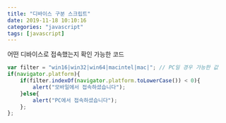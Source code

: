 ```yaml
---
title: "디바이스 구분 스크립트"
date: 2019-11-18 10:10:16
categories: "javascript"
tags: [javascript]
---
```


어떤 디바이스로 접속했는지 확인 가능한 코드

```javascript
var filter = "win16|win32|win64|macintel|mac|"; // PC일 경우 가능한 값
if(navigator.platform){
    if(filter.indexOf(navigator.platform.toLowerCase()) < 0){
        alert("모바일에서 접속하셨습니다");
    }else{
        alert("PC에서 접속하셨습니다");
    };
};
```
